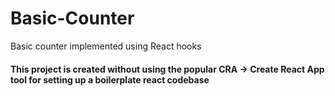 # Basic-Counter

Basic counter implemented using React hooks

#### This project is created without using the popular CRA -> Create React App tool for setting up a boilerplate react codebase
